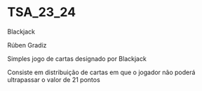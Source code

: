 # TSA_23_24
Blackjack

Rúben Gradiz

Simples jogo de cartas designado por Blackjack

Consiste em distribuição de cartas em que o jogador não poderá ultrapassar o valor de 21 pontos
